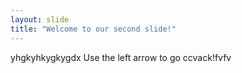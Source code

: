 ```yaml
---
layout: slide
title: "Welcome to our second slide!"
---
```

yhgkyhkygkygdx
Use the left arrow to go ccvack!fvfv
